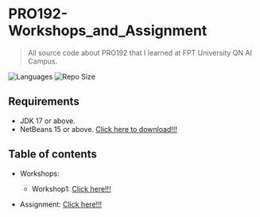 # PRO192-Workshops_and_Assignment
> All source code about PRO192 that I learned at FPT University QN AI Campus.

![Languages](https://img.shields.io/github/languages/top/hardingadonis/PRO192-Workshops_and_Assignment?style=flat)
![Repo Size](https://img.shields.io/github/repo-size/hardingadonis/PRO192-Workshops_and_Assignment?style=flat)

## Requirements
- JDK 17 or above.
- NetBeans 15 or above. [Click here to download!!!](https://netbeans.apache.org/)

## Table of contents
- Workshops:
  - Workshop1: [Click here!!!](https://github.com/hardingadonis/PRO192-Workshops_and_Assignment/blob/main/Workshops/Workshop1)

- Assignment: [Click here!!!](https://github.com/hardingadonis/PRO192-Workshops_and_Assignment/blob/main/Assignment)